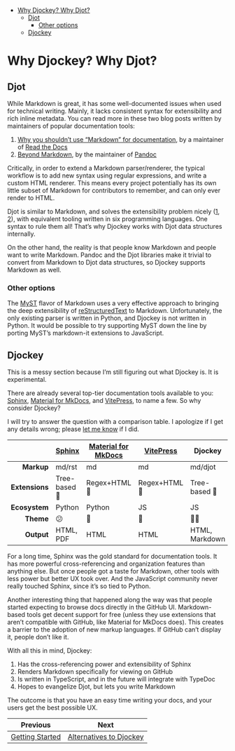 <!--
  DO NOT EDIT THIS FILE DIRECTLY!
  It is generated by djockey.
-->
- [Why Djockey? Why Djot?](./why.md#Why-Djockey-Why-Djot)
  - [Djot](./why.md#Djot)
    - [Other options](./why.md#Other-options)
  - [Djockey](./why.md#Djockey)

<div id="Why-Djockey-Why-Djot" class="section"
id="Why-Djockey-Why-Djot">

# Why Djockey? Why Djot?

<div id="Djot" class="section" id="Djot">

## Djot

While Markdown is great, it has some well-documented issues when used
for technical writing. Mainly, it lacks consistent syntax for
extensibility and rich inline metadata. You can read more in these two
blog posts written by maintainers of popular documentation tools:

1.  [Why you shouldn’t use “Markdown” for
    documentation](https://ericholscher.com/blog/2016/mar/15/dont-use-markdown-for-technical-docs/),
    by a maintainer of [Read the Docs](https://readthedocs.com)
2.  [Beyond Markdown](https://johnmacfarlane.net/beyond-markdown.html),
    by the maintainer of [Pandoc](https://pandoc.org)

Critically, in order to extend a Markdown parser/renderer, the typical
workflow is to add new syntax using regular expressions, and write a
custom HTML renderer. This means every project potentially has its own
little subset of Markdown for contributors to remember, and can only
ever render to HTML.

Djot is similar to Markdown, and solves the extensibility problem nicely
([1](https://htmlpreview.github.io/?https://github.com/jgm/djot/blob/master/doc/syntax.html#inline-attributes),
[2](https://htmlpreview.github.io/?https://github.com/jgm/djot/blob/master/doc/syntax.html#block-attributes)),
with equivalent tooling written in six programming languages. One syntax
to rule them all! That’s why Djockey works with Djot data structures
internally.

On the other hand, the reality is that people know Markdown and people
want to write Markdown. Pandoc and the Djot libraries make it trivial to
convert from Markdown to Djot data structures, so Djockey supports
Markdown as well.

<div id="Other-options" class="section" id="Other-options">

### Other options

The [MyST](https://myst-parser.readthedocs.io/en/latest/) flavor of
Markdown uses a very effective approach to bringing the deep
extensibility of
[reStructuredText](https://www.sphinx-doc.org/en/master/usage/restructuredtext/basics.html)
to Markdown. Unfortunately, the only existing parser is written in
Python, and Djockey is not written in Python. It would be possible to
try supporting MyST down the line by porting MyST’s markdown-it
extensions to JavaScript.

</div>

</div>

<div id="Djockey" class="section" id="Djockey">

## Djockey

This is a messy section because I’m still figuring out what Djockey is.
It is experimental.

There are already several top-tier documentation tools available to you:
[Sphinx](https://www.sphinx-doc.org/en/master/), [Material for
MkDocs](https://squidfunk.github.io/mkdocs-material/), and
[VitePress](https://vitepress.dev), to name a few. So why consider
Djockey?

I will try to answer the question with a comparison table. I apologize
if I get any details wrong; please [let me
know](https://github.com/irskep/djockey/issues/new) if I did.

|  | [Sphinx](https://sphinx-doc.org) | [Material for MkDocs](https://squidfunk.github.io/mkdocs-material/) | [VitePress](https://vitepress.dev) | Djockey |
|---:|----|----|----|----|
| **Markup** | md/rst | md | md | md/djot |
| **Extensions** | Tree-based 🌲 | Regex+HTML 🥲 | Regex+HTML 🥲 | Tree-based 🌲 |
| **Ecosystem** | Python | Python | JS | JS |
| **Theme** | 😕 | 🤩 | 🥰 | 🤷‍♂️ |
| **Output** | HTML, PDF | HTML | HTML | HTML, Markdown |

For a long time, Sphinx was the gold standard for documentation tools.
It has more powerful cross-referencing and organization features than
anything else. But once people got a taste for Markdown, other tools
with less power but better UX took over. And the JavaScript community
never really touched Sphinx, since it’s so tied to Python.

Another interesting thing that happened along the way was that people
started expecting to browse docs directly in the GitHub UI.
Markdown-based tools get decent support for free (unless they use
extensions that aren’t compatible with GitHub, like Material for MkDocs
does). This creates a barrier to the adoption of new markup languages.
If GitHub can’t display it, people don’t like it.

With all this in mind, Djockey:

1.  Has the cross-referencing power and extensibility of Sphinx
2.  Renders Markdown specifically for viewing on GitHub
3.  Is written in TypeScript, and in the future will integrate with
    TypeDoc
4.  Hopes to evangelize Djot, but lets you write Markdown

The outcome is that you have an easy time writing your docs, and your
users get the best possible UX.

</div>

</div>


| Previous | Next |
| - | - |
| [Getting Started](./getting_started.md) | [Alternatives to Djockey](./alternatives.md) |